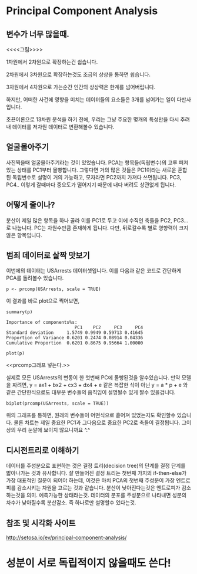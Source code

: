 # Principal Component Analysis

## 변수가 너무 많을때.

<<<<그림>>>>

1차원에서 2차원으로 확장하는건 쉽습니다.

2차원에서 3차원으로 확장하는것도 조금의 상상을 통하면 쉽습니다.

3차원에서 4차원으로 가는순간 인간의 상상력은 한계를 넘어버립니다.

하지만, 어떠한 사건에 영향을 미치는 데이터들의 요소들은 3개를 넘어가는 일이 다반사입니다. 

초끈이론으로 13차원 분석을 하기 전에, 우리는 그냥 주요한 몇개의 특성만을 다시 추려내 데이터를 저차원 데이터로 변환해볼수 있습니다.

## 얼굴몰아주기
사진찍을때 얼굴몰아주기라는 것이 있었습니다. PCA는 항목들(독립변수)의 고루 퍼져있는 상태를 PC1부터 몰빵합니다. 그렇다면 거의 많은 것들은 PC1이라는 새로운 혼합된 독립변수로 설명이 거의 가능하고, 모자라면 PC2까지 가져다 쓰면됩니다. PC3, PC4.. 이렇게 갈때마다 중요도가 떨어지기 때문에 내다 버려도 상관없게 됩니다.

## 어떻게 줄이나?
분산이 제일 많은 항목을 하나 골라 이를 PC1로 두고 이에 수직인 축들을 PC2, PC3...로 나눕니다. PC는 차원수만큼 존재하게 됩니다. 다만, 뒤로갈수록 별로 영향력이 크지않은 항목입니다. 

## 범죄 데이터로 살짝 맛보기

이번에의 데이터는 USArrests 데이터셋입니다. 이를 다음과 같은 코드로 간단하게 PCA를 돌려볼수 있습니다.

```
p <- prcomp(USArrests, scale = TRUE)
```

이 결과를 바로 plot으로 찍어보면,

```
summary(p)

Importance of components%s:
                          PC1    PC2     PC3     PC4
Standard deviation     1.5749 0.9949 0.59713 0.41645
Proportion of Variance 0.6201 0.2474 0.08914 0.04336
Cumulative Proportion  0.6201 0.8675 0.95664 1.00000

plot(p)
```

<<prcomp그래프 넣는다.>>

실제로 모든 USArrests의 변동이 한 첫번째 PC에 몰빵된것을 알수있습니다. 만약 모델을 짜려면,
y = ax1 + bx2 + cx3 + dx4 + e
같은 복잡한 식이 아닌
y = a * p + e
와같은 간단한식으로도 대부분 변수들의 움직임이 설명될수 있게 짤수 있을겁니다.

```
biplot(prcomp(USArrests, scale = TRUE))
```

위의 그래프를 통하면, 원래의 변수들이 어떤식으로 흩어져 있었는지도 확인할수 있습니다. 물론 차트는 제일 중요한 PC1과 그다음으로 중요한 PC2로 축들이 결정됩니다. 그이상의 우리 눈알에 보이지 않으니까요 ^.^

## 디시전트리로 이해하기
데이터를 주성분으로 표현하는 것은 결정 트리(decision tree)의 단계를 결정 단계를 밟아나가는 것과 유사합니다. 잘 만들어진 결정 트리는 첫번째 가지의 if-then-else가 가장 대표적인 질문이 되어야 하는데, 이것은 마치 PCA의 첫번째 주성분이 가장 엔트로피를 감소시키는 차원을 고르는 것과 같습니다.
분산이 낮아진다는것은 엔트로피가 감소하는것을 의미. 예측가능한 상태라는것. 데이터의 분포를 주성분으로 나타내면 성분의 차수가 낮아질수록 분산감소. 즉 하나로만 설명할수 있다는것.

## 참조 및 시각화 사이트

http://setosa.io/ev/principal-component-analysis/

# 성분이 서로 독립적이지 않을때도 쓴다!